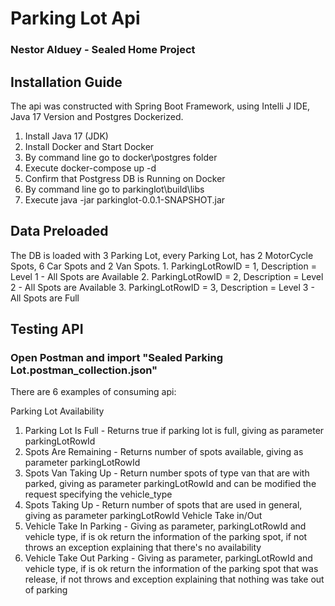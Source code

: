 <H1>Parking Lot Api
<H3>Nestor Alduey - Sealed Home Project</H3>

<H2> Installation Guide </H2>

The api was constructed with Spring Boot Framework, using Intelli J IDE,
Java 17 Version and Postgres Dockerized.

1. Install Java 17 (JDK)
2. Install Docker and Start Docker
3. By command line go to docker\postgres folder 
4. Execute docker-compose up -d
5. Confirm that Postgress DB is Running on Docker
6. By command line go to parkinglot\build\libs 
7. Execute java -jar parkinglot-0.0.1-SNAPSHOT.jar


<h2> Data Preloaded </h2>
The DB is loaded with 3 Parking Lot, every Parking Lot, has 2 MotorCycle Spots, 6 Car Spots and 2 Van Spots.
1. ParkingLotRowID = 1, Description = Level 1 - All Spots are Available
2. ParkingLotRowID = 2, Description = Level 2 - All Spots are Available
3. ParkingLotRowID = 3, Description = Level 3 - All Spots are Full

<h2>Testing API</h2>

<h3> Open Postman and import "Sealed Parking Lot.postman_collection.json" </H3>

There are 6 examples of consuming api:

Parking Lot Availability
   1. Parking Lot Is Full - Returns true if parking lot is full, giving as parameter parkingLotRowId
   2. Spots Are Remaining - Returns number of spots available, giving as parameter parkingLotRowId
   3. Spots Van Taking Up - Return number spots of type van that are with parked, giving as parameter parkingLotRowId and can be modified the request specifying the vehicle_type
   4. Spots Taking Up - Return number of spots that are used in general, giving as parameter parkingLotRowId
Vehicle Take in/Out
   5. Vehicle Take In Parking - Giving as parameter, parkingLotRowId and vehicle type, if is ok return the information of the parking spot, if not throws an exception explaining that there's no availability
   6. Vehicle Take Out Parking -  Giving as parameter, parkingLotRowId and vehicle type, if is ok return the information of the parking spot that was release, if not throws and exception explaining that nothing was take out of parking 
